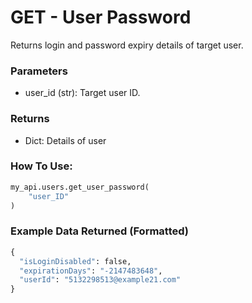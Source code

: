 # GET - User Password

Returns login and password expiry details of target user.

### Parameters&#x20;

* user\_id (str): Target user ID.

### Returns

* Dict: Details of user

### How To Use:

```python
my_api.users.get_user_password(
    "user_ID"
)
```

### Example Data Returned (Formatted)

```python
{
  "isLoginDisabled": false,
  "expirationDays": "-2147483648",
  "userId": "5132298513@example21.com"
}
```
